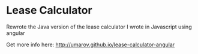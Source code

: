 Lease Calculator
========================

Rewrote the Java version of the lease calculator I wrote in Javascript using angular

Get more info here: http://umarov.github.io/lease-calculator-angular

